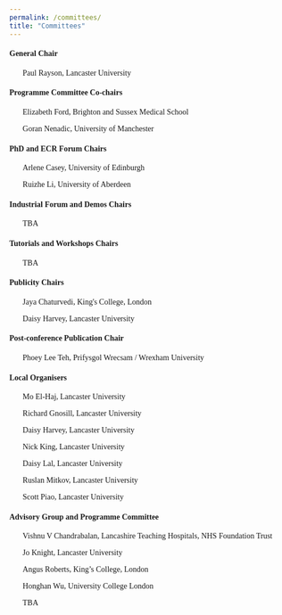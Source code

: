 ```yaml
---
permalink: /committees/
title: "Committees"
---
```


<html>
<!-- <meta name="viewport" content="width=device-width, initial-scale=1"> -->
<head>
<style>
body {
    font-family: 'Akaya Telivigala';
} 
h1, h2, h3, h4, h5, h6 {
  font-family: 'Akaya Telivigala';
}
</style>
</head>
<body>

<h4>General Chair</h4> 
<ul>
<p>Paul Rayson, Lancaster University<p>
</ul>

<h4>Programme Committee Co-chairs</h4>
<ul>
<p>Elizabeth Ford, Brighton and Sussex Medical School</p>
<p>Goran Nenadic, University of Manchester</p>
</ul>

<h4>PhD and ECR Forum Chairs</h4>
<ul>
<p>Arlene Casey, University of Edinburgh</p>
<p>Ruizhe Li, University of Aberdeen</p>
</ul>
    
<h4>Industrial Forum and Demos Chairs</h4>
<ul>
<p>TBA</p>
</ul>

<h4>Tutorials and Workshops Chairs</h4>   
<ul>
	<p>TBA</p>
</ul>

<h4>Publicity Chairs</h4>
<ul>
<p>Jaya Chaturvedi, King's College, London</p>
<p>Daisy Harvey, Lancaster University</p>
</ul>

<h4>Post-conference Publication Chair</h4>
<ul>
<p>Phoey Lee Teh, Prifysgol Wrecsam / Wrexham University</p>
</ul>

<h4>Local Organisers</h4>
<ul>
<p>Mo El-Haj, Lancaster University</p>
      	<p>Richard Gnosill, Lancaster University</p>
      	<p>Daisy Harvey, Lancaster University</p>
      	<p>Nick King, Lancaster University</p>
      <p>Daisy Lal, Lancaster University</p>
<p>Ruslan Mitkov, Lancaster University</p>
<p>Scott Piao, Lancaster University</p>
</ul>

<h4>Advisory Group and Programme Committee</h4>
<ul>
<p>Vishnu V Chandrabalan, Lancashire Teaching Hospitals, NHS Foundation Trust</p>
<p>Jo Knight, Lancaster University</p>
<p>Angus Roberts, King’s College, London</p>
<p>Honghan Wu, University College London</p>
<p>TBA</p>
</ul>

</body>
</html>

